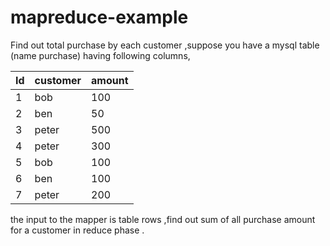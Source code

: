 mapreduce-example
=================

Find out total purchase by each customer ,suppose you have a mysql table (name purchase) having following columns, 

Id            | customer      |  amount
------------- | ------------- | --------------
1             | bob           | 100
2             | ben           |  50
3             | peter         | 500
4             | peter         | 300
5             | bob           | 100
6             | ben           | 100
7             | peter         | 200


the input to the mapper is table rows ,find out sum of all purchase amount for a customer in reduce phase .
